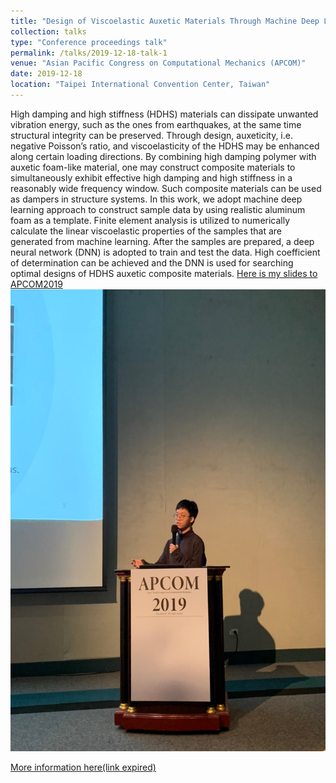 ```yaml
---
title: "Design of Viscoelastic Auxetic Materials Through Machine Deep Learning"
collection: talks
type: "Conference proceedings talk"
permalink: /talks/2019-12-18-talk-1
venue: "Asian Pacific Congress on Computational Mechanics (APCOM)"
date: 2019-12-18
location: "Taipei International Convention Center, Taiwan"
---
```


High damping and high stiffness (HDHS) materials can dissipate unwanted vibration energy, such as the ones from earthquakes, at the same time structural integrity can be preserved. Through design, auxeticity, i.e. negative Poisson’s ratio, and viscoelasticity of the HDHS may be enhanced along certain loading directions. By combining high damping polymer with auxetic foam-like material, one may construct composite materials to simultaneously exhibit effective high damping and high stiffness in a reasonably wide frequency window. Such composite materials can be used as dampers in structure systems. In this work, we adopt machine deep learning approach to construct sample data by using realistic aluminum foam as a template. Finite element analysis is utilized to numerically calculate the linear viscoelastic properties of the samples that are generated from machine learning. After the samples are prepared, a deep neural network (DNN) is adopted to train and test the data. High coefficient of determination can be achieved and the DNN is used for searching optimal designs of HDHS auxetic composite materials.
[Here is my slides to APCOM2019](https://lufter.github.io/files/ANN_APCOM2019F.pdf)
<br/><img src='/images/APCOM2019.jpg ' width="554" height="739">

[More information here(link expired)](http://www.apcom2019.org/)
